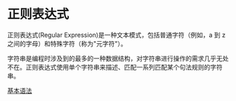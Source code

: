 # 正则表达式

正则表达式(Regular Expression)是一种文本模式，包括普通字符（例如，a 到 z 之间的字母）和特殊字符（称为"元字符"）。

字符串是编程时涉及到的最多的一种数据结构，对字符串进行操作的需求几乎无处不在。正则表达式使用单个字符串来描述、匹配一系列匹配某个句法规则的字符串。



[基本语法](./base.md)
